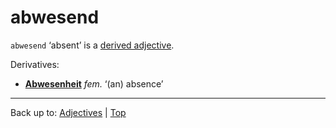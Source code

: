 # abwesend

`abwesend` ‘absent’ is a [derived adjective](../../derivedAdjectives.md).

Derivatives:
- **[Abwesenheit](../../../nouns/a/ab/Abwesenheit.md)** *fem.* ‘(an) absence’

----

Back up to: [Adjectives](../../index.md) | [Top](../../../index.md)
